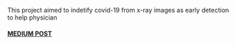 This project aimed to indetify covid-19 from x-ray images as early detection to help physician  

#### [MEDIUM POST](https://medium.com/@saidr567/covid-19-early-detection-from-x-ray-images-aided-by-ai-e4642d514323)

